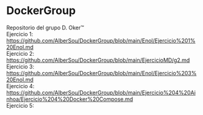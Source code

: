 # DockerGroup
Repositorio del grupo D. Oker™ <br>
Ejercicio 1: https://github.com/AlberSou/DockerGroup/blob/main/Enol/Ejercicio%201%20Enol.md <br>
Ejercicio 2: https://github.com/AlberSou/DockerGroup/blob/main/EjercicioMD/g2.md <br>
Ejercicio 3: https://github.com/AlberSou/DockerGroup/blob/main/Enol/Ejercicio%203%20Enol.md <br>
Ejercicio 4: https://github.com/AlberSou/DockerGroup/blob/main/Ejercicio%204%20Ainhoa/Ejercicio%204%20Docker%20Compose.md <br>
Ejercicio 5: 
